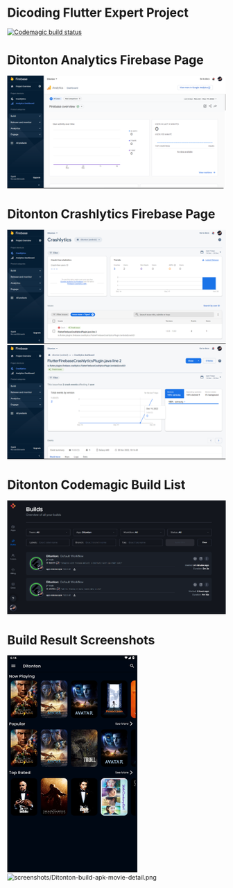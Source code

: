 # Dicoding Flutter Expert Project

[![Codemagic build status](https://api.codemagic.io/apps/63a16adf0add8dc11161d93a/63a16adf0add8dc11161d939/status_badge.svg)](https://codemagic.io/apps/63a16adf0add8dc11161d93a/63a16adf0add8dc11161d939/latest_build)

# Ditonton Analytics Firebase Page
![Analytics Dashboard](screenshots/Ditonton-analytics-dashboard.png)

# Ditonton Crashlytics Firebase Page
![Crashlytics Dashboard](screenshots/Ditonton-crashlytics-dashboard.png)
![Crashlytics Details](screenshots/Ditonton-crashlytics-detail.png)

# Ditonton Codemagic Build List
![Ditonton build list](screenshots/Ditonton-ci-build-lists.png)

# Build Result Screenshots
<img src="screenshots/Ditonton-build-apk-home-page.png" alt="" width="300" height="500" />
<img src="" alt="screenshots/Ditonton-build-apk-movie-detail.png" width="300" height="500" />
